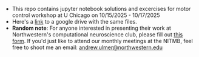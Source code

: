 * This repo contains jupyter notebook solutions and excercises for motor control workshop at U Chicago on 10/15/2025 - 10/17/2025
* Here's a [link](https://drive.google.com/drive/folders/1D_XZNgd-Zgy0t8KiiKc5MsWS8GDtuVFk?usp=drive_link) to a google drive with the same files.
* **Random note**: For anyone interested in presenting their work at Northwestern's computational neuroscience club, please fill out [this form](https://docs.google.com/forms/d/e/1FAIpQLSesNePJUiYk3lF6CgEee0bEeJwr9BCZ1E5NLz-VyvGbvqdUPw/viewform). If you'd just like to attend our monthly meetings at the NITMB, feel free to shoot me an email: andrew.ulmer@northwestern.edu
